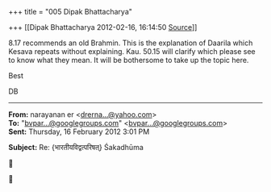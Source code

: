 +++
title = "005 Dipak Bhattacharya"

+++
[[Dipak Bhattacharya	2012-02-16, 16:14:50 [Source](https://groups.google.com/g/bvparishat/c/lXgTgxz3AO8)]]



8.17 recommends an old Brahmin. This is the explanation of Daarila which Kesava repeats without explaining. Kau. 50.15 will clarify which please see to know what they mean. It will be bothersome to take up the topic here.  

Best

DB  

------------------------------------------------------------------------

**From:** narayanan er \<[drerna...@yahoo.com]()\>  
**To:** "[bvpar...@googlegroups.com]()" \<[bvpar...@googlegroups.com]()\>  
**Sent:** Thursday, 16 February 2012 3:01 PM

  
**Subject:** Re: {भारतीयविद्वत्परिषत्} Śakadhūma  





